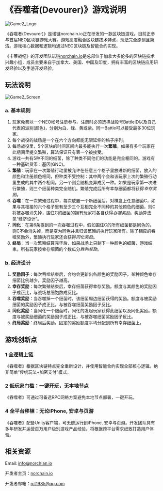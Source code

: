 # 《吞噬者(Devourer)》游戏说明

![Game2_Logo](Artwork/Game2_Logo.jpg)

《吞噬者(Devourer)》是诺链norchain.io正在研发的一款区块链游戏，目前正参与首届NEO区块链游戏大赛。游戏高度融合区块链技术特点，玩法完全原创且简洁。游戏核心数据和逻辑均通过NEO区块链及智能合约实现。

《卡莱战纪》的开发团队诺链[norchain.io](https://github.com/norchain/NEOGameComp/blob/master/norchain.io)是总部位于加拿大多伦多的区块链技术兴趣小组，成员主要来自于加拿大、美国、中国及印度，拥有丰富的区块链应用研发经验以及手游开发经验。



## 玩法说明

![Game2_Screen](Artwork/Game2_Screen.jpg)

### a. 基本规则

1. 玩家免费以一个NEO帐号注册参与。注册时必须选择战役号BattleID以及自己代表的派别(颜色)，分别为白、绿、黄或紫。同一Battle可以接受最多30位玩家。
2. 每个战役的战场是一个在六个方向都能无限延伸的格子序列。
3. 每场战役里，5个区块的时间区间内最多能执行一次**繁殖**。如果有多个玩家在此期间里提交繁殖，算法保证只有第一个被接受。
4. 游戏一共有5种不同的细菌，除了种类不同他们的功能是完全相同的。游戏有一种基础货币：基因(GNC)。
5. **繁殖**：玩家在一次繁殖行动里被允许在任意三个格子里放进新的细菌，放入的颜色和注册颜色相同，但种类不受控制：其中两个会和该玩家上次的繁殖行动里生成的其中两个相同，另一个则会随机变异成另一种。如果是玩家第一次进行繁殖，则三个细菌种类完全随机。繁殖完成后所有幸存细菌都将获得*幸存奖励*。
6. **吞噬**：在一次繁殖过程中，每次放置一个新细菌后，对棋盘上任意细菌C，如果与其相接的六个格子里有至少三个互相完全不同种的其他颜色的细菌，则C将被吞噬消失掉，围住C的细菌的拥有玩家将各自获得*吞噬奖励*。奖励算法见“经济设计”。
7. **同化**：在第6条提到的一次吞噬过程中，假如围住C的所有细菌都是同色的，则C不会消失掉，而是变为同色并且归该繁殖的执行玩家所有。除了相应的吞噬奖励外，繁殖执行玩家还会获得*同化奖励*。
8. **终局**：当一次繁殖结算完毕后，如果战场上只剩下一种颜色的细菌，游戏结束。所有玩家按幸存细菌的个数瓜分*胜利奖励*。

### b. 经济设计

1. **奖励因子**：每次吞噬结束后，合约会更新出各颜色的奖励因子。某种颜色幸存细菌比例越少，奖励因子越高。
2. **幸存奖励**：每次繁殖结束后，幸存细菌获得幸存奖励。额度与其颜色的奖励因子成正比，与战场总细胞数成反比。
3. **吞噬奖励**：当吞噬掉一个细菌时，该细菌周边细菌获得的奖励。额度与被奖励细菌的奖励因子成正比，与被吞噬细菌奖励因子反比。
4. **同化奖励**：当同化一个细菌时，同化的发起玩家获得此细菌以及同化奖励。额度与被奖励细菌的奖励因子成正比，与被吞噬细菌奖励因子反比。
5. **终局奖励**：终局后奖励。固定的奖励额度平均分配到所有幸存细菌上。

## 游戏创新点

### 1 全逻辑上链

《吞噬者》根据区块链特点完全重新设计，并使用智能合约实现全部核心逻辑。绝非简单“传统玩法+加密支付”模式。

### 2 低玩家门槛：一键开玩，无本地节点

《吞噬者》可通过可备选RPC网络方案避免本地节点部署，一键开玩。

### 4 全平台移植：无论iPhone, 安卓与页游

《吞噬者》配备Unity客户端，可无缝运行到iPhone, 安卓与页游。开发团队具有多年研发并运营百万用户级别游戏产品经验，将根据跨平台需求细致打造用户体验。



## 相关资源

Email: [info@norchian.io](mailto:info@norchian.io)

开发者主页：[norchain.io](https://github.com/norchain/NEOGameComp/blob/master/norchain.io)

开发者邮箱：[rct1985@qq.com](mailto:rct1985@qq.com)